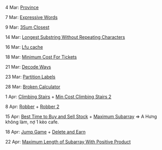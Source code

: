 4 Mar: [Province](Graph/Province.txt)

7 Mar: [Expressive Words](Hashmap/ExpressiveWords.txt)

9 Mar: [3Sum Closest](https://leetcode.com/problems/3sum-closest/)

14 Mar: [Longest Substring Without Repeating Characters](https://leetcode.com/problems/longest-substring-without-repeating-characters/)

16 Mar: [Lfu cache](https://leetcode.com/problems/lfu-cache/)

18 Mar: [Minimum Cost For Tickets](https://leetcode.com/problems/minimum-cost-for-tickets/)

21 Mar: [Decode Ways](https://leetcode.com/problems/decode-ways/)

23 Mar: [Partition Labels](https://leetcode.com/problems/partition-labels/)

28 Mar: [Broken Calculator](https://leetcode.com/problems/broken-calculator/)

1 Apr: [Climbing Stairs](https://leetcode.com/problems/climbing-stairs) + [Min Cost Climbing Stairs 2](https://leetcode.com/problems/min-cost-climbing-stairs/)

8 Apr: [Robber](https://leetcode.com/problems/house-robber/) + [Robber 2](https://leetcode.com/problems/house-robber-ii/)

15 Apr: [Best Time to Buy and Sell Stock](https://leetcode.com/problems/best-time-to-buy-and-sell-stock/) + [Maximum Subarray](https://leetcode.com/problems/maximum-subarray/)
=> A Hưng không làm, nợ 1 kèo cafe. 

18 Apr: [Jump Game](https://leetcode.com/problems/jump-game/) + [Delete and Earn](https://leetcode.com/problems/delete-and-earn/)

22 Apr: [Maximum Length of Subarray With Positive Product](https://leetcode.com/problems/maximum-length-of-subarray-with-positive-product/)
